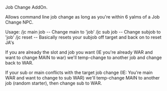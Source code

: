 Job Change AddOn.

Allows command line job change as long as you're within 6 yalms of a Job Change NPC. 

Usage:
/jc main job    -- Change main to 'job'
/jc sub job     -- Change subjob to 'job'
/jc reset   --  Basically resets your subjob off target and back on to reset JA's

If you are already the slot and job you want (IE you're already WAR and want to change MAIN to war) we'll temp-change to another job and change back to WAR.

If your sub or main conflicts with the target job change (IE: You're main WAR and want to change to sub WAR) we'll temp-change MAIN to another job (random starter), then change sub to WAR.

